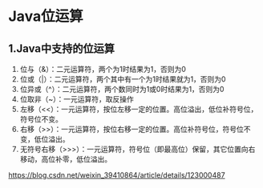 # Java位运算

## 1.Java中支持的位运算
1. 位与（&）：二元运算符，两个为1时结果为1，否则为0
2. 位或（|）：二元运算符，两个其中有一个为1时结果就为1，否则为0
3. 位异或（^）：二元运算符，两个数同时为1或0时结果为1，否则为0
4. 位取非（~）：一元运算符，取反操作
5. 左移（<<）：一元运算符，按位左移一定的位置。高位溢出，低位补符号位，符号位不变。
6. 右移（>>）：一元运算符，按位右移一定的位置。高位补符号位，符号位不变，低位溢出。
7. 无符号右移（>>>）：一元运算符，符号位（即最高位）保留，其它位置向右移动，高位补零，低位溢出。


https://blog.csdn.net/weixin_39410864/article/details/123000487

